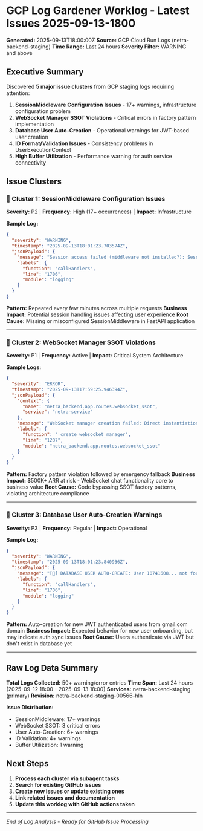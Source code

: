 # GCP Log Gardener Worklog - Latest Issues 2025-09-13-1800

**Generated:** 2025-09-13T18:00:00Z
**Source:** GCP Cloud Run Logs (netra-backend-staging)
**Time Range:** Last 24 hours
**Severity Filter:** WARNING and above

## Executive Summary

Discovered **5 major issue clusters** from GCP staging logs requiring attention:

1. **SessionMiddleware Configuration Issues** - 17+ warnings, infrastructure configuration problem
2. **WebSocket Manager SSOT Violations** - Critical errors in factory pattern implementation
3. **Database User Auto-Creation** - Operational warnings for JWT-based user creation
4. **ID Format/Validation Issues** - Consistency problems in UserExecutionContext
5. **High Buffer Utilization** - Performance warning for auth service connectivity

## Issue Clusters

### 🚨 Cluster 1: SessionMiddleware Configuration Issues
**Severity:** P2 | **Frequency:** High (17+ occurrences) | **Impact:** Infrastructure

**Sample Log:**
```json
{
  "severity": "WARNING",
  "timestamp": "2025-09-13T18:01:23.703574Z",
  "jsonPayload": {
    "message": "Session access failed (middleware not installed?): SessionMiddleware must be installed to access request.session",
    "labels": {
      "function": "callHandlers",
      "line": "1706",
      "module": "logging"
    }
  }
}
```

**Pattern:** Repeated every few minutes across multiple requests
**Business Impact:** Potential session handling issues affecting user experience
**Root Cause:** Missing or misconfigured SessionMiddleware in FastAPI application

---

### 🚨 Cluster 2: WebSocket Manager SSOT Violations
**Severity:** P1 | **Frequency:** Active | **Impact:** Critical System Architecture

**Sample Logs:**
```json
{
  "severity": "ERROR",
  "timestamp": "2025-09-13T17:59:25.946394Z",
  "jsonPayload": {
    "context": {
      "name": "netra_backend.app.routes.websocket_ssot",
      "service": "netra-service"
    },
    "message": "WebSocket manager creation failed: Direct instantiation not allowed. Use get_websocket_manager() factory function.",
    "labels": {
      "function": "_create_websocket_manager",
      "line": "1207",
      "module": "netra_backend.app.routes.websocket_ssot"
    }
  }
}
```

**Pattern:** Factory pattern violation followed by emergency fallback
**Business Impact:** $500K+ ARR at risk - WebSocket chat functionality core to business value
**Root Cause:** Code bypassing SSOT factory patterns, violating architecture compliance

---

### 🚨 Cluster 3: Database User Auto-Creation Warnings
**Severity:** P3 | **Frequency:** Regular | **Impact:** Operational

**Sample Log:**
```json
{
  "severity": "WARNING",
  "timestamp": "2025-09-13T18:01:23.840936Z",
  "jsonPayload": {
    "message": "[🔑] DATABASE USER AUTO-CREATE: User 10741608... not found in database (response_time: 17.60ms, service_status: database_healthy_but_user_missing, action: auto-creating from JWT=REDACTED",
    "labels": {
      "function": "callHandlers",
      "line": "1706",
      "module": "logging"
    }
  }
}
```

**Pattern:** Auto-creation for new JWT authenticated users from gmail.com domain
**Business Impact:** Expected behavior for new user onboarding, but may indicate auth sync issues
**Root Cause:** Users authenticate via JWT but don't exist in database yet

---

## Raw Log Data Summary

**Total Logs Collected:** 50+ warning/error entries
**Time Span:** Last 24 hours (2025-09-12 18:00 - 2025-09-13 18:00)
**Services:** netra-backend-staging (primary)
**Revision:** netra-backend-staging-00566-hln

**Issue Distribution:**
- SessionMiddleware: 17+ warnings
- WebSocket SSOT: 3 critical errors
- User Auto-Creation: 6+ warnings
- ID Validation: 4+ warnings
- Buffer Utilization: 1 warning

## Next Steps

1. **Process each cluster via subagent tasks**
2. **Search for existing GitHub issues**
3. **Create new issues or update existing ones**
4. **Link related issues and documentation**
5. **Update this worklog with GitHub actions taken**

---

*End of Log Analysis - Ready for GitHub Issue Processing*
